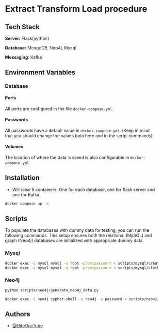 
# Extract Transform Load procedure

## Tech Stack

**Server:** Flask(python)

**Database:** MongoDB, Neo4j, Mysql

**Messaging**: Kafka


## Environment Variables

### Database

#### Ports

All ports are configured in the file `docker-compose.yml`.

#### Passwords

All passwords have a default value in `docker-compose.yml`. (Keep in mind that you should change the values both here and in the script commands)

#### Volumes

The location of where the data is saved is also configurable in `docker-compose.yml`.
## Installation
    
- Will raise 5 containers. One for each database, one for flask server and one for Kafka.
```bash
docker compose up -d
```
## Scripts

To populate the databases with dummy data for testing, you can run the following commands. This setup ensures both the relational (MySQL) and graph (Neo4j) databases are initialized with appropriate dummy data.

### Mysql
```bash
docker exec -i mysql mysql -u root -prootpassword < scripts/mysql/create_database.sql
docker exec -i mysql mysql -u root -prootpassword < scripts/mysql/clothes.sql
```

### Neo4j

```bash
python scripts/neo4j/generate_neo4j_data.py
```

```bash
docker exec -i neo4j cypher-shell -u neo4j -p password < scripts/neo4j/neo4j_data.cypher
```
## Authors

- [@EliteOneTube](https://github.com/EliteOneTube)

